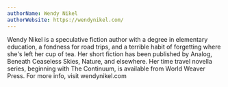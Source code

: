 ```yaml
---
authorName: Wendy Nikel
authorWebsite: https://wendynikel.com/
---
```

Wendy Nikel is a speculative fiction author with a degree in elementary education, a fondness for road trips, and a terrible habit of forgetting where she's left her cup of tea. Her short fiction has been published by Analog, Beneath Ceaseless Skies, Nature, and elsewhere. Her time travel novella series, beginning with The Continuum, is available from World Weaver Press. For more info, visit wendynikel.com